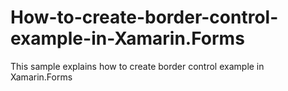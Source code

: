 # How-to-create-border-control-example-in-Xamarin.Forms
This sample explains how to create border control example in Xamarin.Forms
